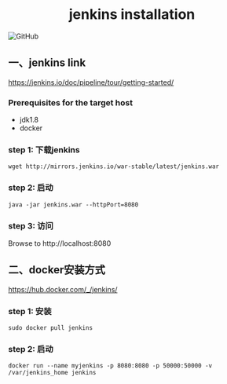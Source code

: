 <h1 align="center">jenkins installation</h1>


![GitHub](https://img.shields.io/github/license/mashape/apistatus.svg)

## 一、jenkins link
https://jenkins.io/doc/pipeline/tour/getting-started/

### Prerequisites for the target host
* jdk1.8
* docker

### step 1: 下载jenkins
`wget http://mirrors.jenkins.io/war-stable/latest/jenkins.war`

### step 2: 启动
`java -jar jenkins.war --httpPort=8080`

### step 3: 访问
Browse to http://localhost:8080


## 二、docker安装方式
https://hub.docker.com/_/jenkins/

### step 1: 安装
`sudo docker pull jenkins`

### step 2: 启动
`docker run --name myjenkins -p 8080:8080 -p 50000:50000 -v /var/jenkins_home jenkins`